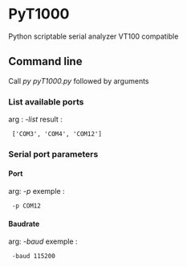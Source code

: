 # PyT1000
Python scriptable serial analyzer VT100 compatible

## Command line

Call *py pyT1000.py* followed by arguments

### List available ports

arg : _-list_
result : 
```
 ['COM3', 'COM4', 'COM12']
```

### Serial port parameters

#### Port

arg: _-p_
exemple : 
```
 -p COM12
```

#### Baudrate

arg: _-baud_
exemple : 
```
 -baud 115200
```
